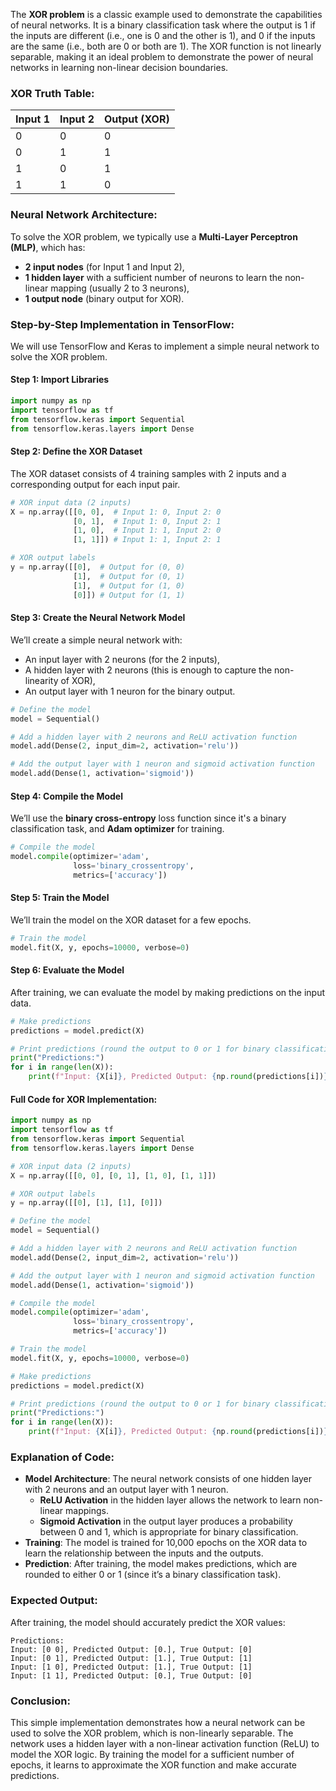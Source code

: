 The **XOR problem** is a classic example used to demonstrate the capabilities of neural networks. It is a binary classification task where the output is 1 if the inputs are different (i.e., one is 0 and the other is 1), and 0 if the inputs are the same (i.e., both are 0 or both are 1). The XOR function is not linearly separable, making it an ideal problem to demonstrate the power of neural networks in learning non-linear decision boundaries.

### XOR Truth Table:

| Input 1 | Input 2 | Output (XOR) |
|---------|---------|--------------|
| 0       | 0       | 0            |
| 0       | 1       | 1            |
| 1       | 0       | 1            |
| 1       | 1       | 0            |

### Neural Network Architecture:
To solve the XOR problem, we typically use a **Multi-Layer Perceptron (MLP)**, which has:
- **2 input nodes** (for Input 1 and Input 2),
- **1 hidden layer** with a sufficient number of neurons to learn the non-linear mapping (usually 2 to 3 neurons),
- **1 output node** (binary output for XOR).

### Step-by-Step Implementation in TensorFlow:

We will use TensorFlow and Keras to implement a simple neural network to solve the XOR problem.

#### Step 1: Import Libraries

```python
import numpy as np
import tensorflow as tf
from tensorflow.keras import Sequential
from tensorflow.keras.layers import Dense
```

#### Step 2: Define the XOR Dataset

The XOR dataset consists of 4 training samples with 2 inputs and a corresponding output for each input pair.

```python
# XOR input data (2 inputs)
X = np.array([[0, 0],  # Input 1: 0, Input 2: 0
              [0, 1],  # Input 1: 0, Input 2: 1
              [1, 0],  # Input 1: 1, Input 2: 0
              [1, 1]]) # Input 1: 1, Input 2: 1

# XOR output labels
y = np.array([[0],  # Output for (0, 0)
              [1],  # Output for (0, 1)
              [1],  # Output for (1, 0)
              [0]]) # Output for (1, 1)
```

#### Step 3: Create the Neural Network Model

We’ll create a simple neural network with:
- An input layer with 2 neurons (for the 2 inputs),
- A hidden layer with 2 neurons (this is enough to capture the non-linearity of XOR),
- An output layer with 1 neuron for the binary output.

```python
# Define the model
model = Sequential()

# Add a hidden layer with 2 neurons and ReLU activation function
model.add(Dense(2, input_dim=2, activation='relu'))

# Add the output layer with 1 neuron and sigmoid activation function
model.add(Dense(1, activation='sigmoid'))
```

#### Step 4: Compile the Model

We’ll use the **binary cross-entropy** loss function since it's a binary classification task, and **Adam optimizer** for training.

```python
# Compile the model
model.compile(optimizer='adam', 
              loss='binary_crossentropy', 
              metrics=['accuracy'])
```

#### Step 5: Train the Model

We’ll train the model on the XOR dataset for a few epochs.

```python
# Train the model
model.fit(X, y, epochs=10000, verbose=0)
```

#### Step 6: Evaluate the Model

After training, we can evaluate the model by making predictions on the input data.

```python
# Make predictions
predictions = model.predict(X)

# Print predictions (round the output to 0 or 1 for binary classification)
print("Predictions:")
for i in range(len(X)):
    print(f"Input: {X[i]}, Predicted Output: {np.round(predictions[i])}, True Output: {y[i]}")
```

#### Full Code for XOR Implementation:

```python
import numpy as np
import tensorflow as tf
from tensorflow.keras import Sequential
from tensorflow.keras.layers import Dense

# XOR input data (2 inputs)
X = np.array([[0, 0], [0, 1], [1, 0], [1, 1]])

# XOR output labels
y = np.array([[0], [1], [1], [0]])

# Define the model
model = Sequential()

# Add a hidden layer with 2 neurons and ReLU activation function
model.add(Dense(2, input_dim=2, activation='relu'))

# Add the output layer with 1 neuron and sigmoid activation function
model.add(Dense(1, activation='sigmoid'))

# Compile the model
model.compile(optimizer='adam', 
              loss='binary_crossentropy', 
              metrics=['accuracy'])

# Train the model
model.fit(X, y, epochs=10000, verbose=0)

# Make predictions
predictions = model.predict(X)

# Print predictions (round the output to 0 or 1 for binary classification)
print("Predictions:")
for i in range(len(X)):
    print(f"Input: {X[i]}, Predicted Output: {np.round(predictions[i])}, True Output: {y[i]}")
```

### Explanation of Code:
- **Model Architecture**: The neural network consists of one hidden layer with 2 neurons and an output layer with 1 neuron.
  - **ReLU Activation** in the hidden layer allows the network to learn non-linear mappings.
  - **Sigmoid Activation** in the output layer produces a probability between 0 and 1, which is appropriate for binary classification.
- **Training**: The model is trained for 10,000 epochs on the XOR data to learn the relationship between the inputs and the outputs.
- **Prediction**: After training, the model makes predictions, which are rounded to either 0 or 1 (since it’s a binary classification task).

### Expected Output:

After training, the model should accurately predict the XOR values:

```text
Predictions:
Input: [0 0], Predicted Output: [0.], True Output: [0]
Input: [0 1], Predicted Output: [1.], True Output: [1]
Input: [1 0], Predicted Output: [1.], True Output: [1]
Input: [1 1], Predicted Output: [0.], True Output: [0]
```

### Conclusion:

This simple implementation demonstrates how a neural network can be used to solve the XOR problem, which is non-linearly separable. The network uses a hidden layer with a non-linear activation function (ReLU) to model the XOR logic. By training the model for a sufficient number of epochs, it learns to approximate the XOR function and make accurate predictions.
